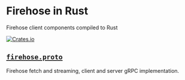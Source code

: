 # Firehose in Rust

Firehose client components compiled to Rust

[![Crates.io](https://img.shields.io/crates/v/firehose-rs.svg)](https://crates.io/crates/firehose-rs)

## [`firehose.proto`](https://github.com/streamingfast/proto/blob/develop/sf/firehose/v2/firehose.proto)

Firehose fetch and streaming, client and server gRPC implementation.
